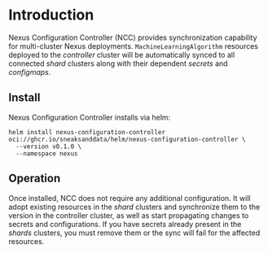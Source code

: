 # Introduction
Nexus Configuration Controller (NCC) provides synchronization capability for multi-cluster Nexus deployments. `MachineLearningAlgorithm` resources deployed to the *controller* cluster will be automatically synced to all connected *shard* clusters along with their dependent *secrets* and *configmaps*.

## Install
Nexus Configuration Controller installs via helm:
```shell
helm install nexus-configuration-controller oci://ghcr.io/sneaksanddata/helm/nexus-configuration-controller \
  --version v0.1.0 \
  --namespace nexus
```

## Operation
Once installed, NCC does not require any additional configuration. It will adopt existing resources in the *shard* clusters and synchronize them to the version in the controller cluster, as well as start propagating changes to secrets and configurations.
If you have secrets already present in the *shards* clusters, you must remove them or the sync will fail for the affected resources.
